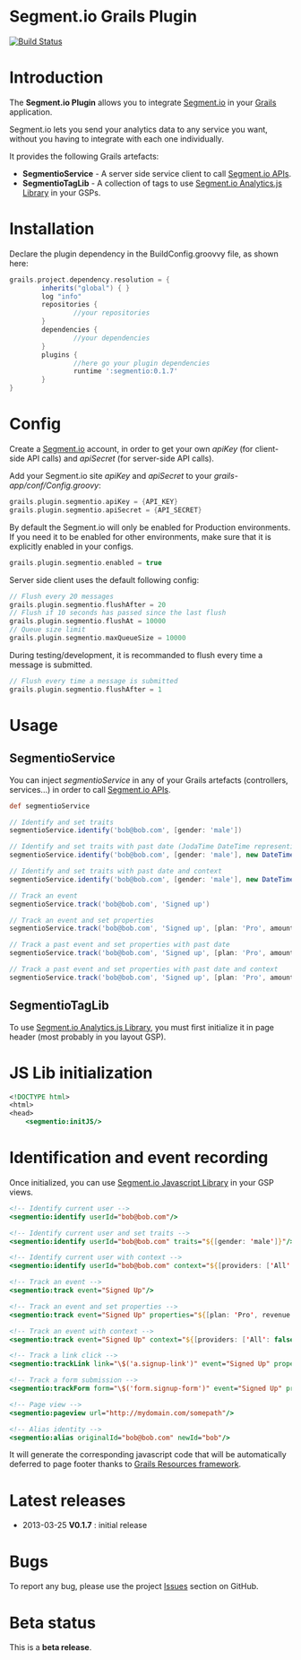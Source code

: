 Segment.io Grails Plugin
=========================

[![Build Status](https://travis-ci.org/benorama/grails-segmentio.png)](https://travis-ci.org/benorama/grails-segmentio)

# Introduction

The **Segment.io Plugin** allows you to integrate [Segment.io](http://segment.io) in your [Grails](http://grails.org) application.

Segment.io lets you send your analytics data to any service you want, without you having to integrate with each one individually.

It provides the following Grails artefacts:
* **SegmentioService** - A server side service client to call [Segment.io APIs](https://segment.io/api/rest).
* **SegmentioTagLib** - A collection of tags to use [Segment.io Analytics.js Library](https://segment.io/libraries/analytics.js) in your GSPs.


# Installation

Declare the plugin dependency in the BuildConfig.groovvy file, as shown here:

```groovy
grails.project.dependency.resolution = {
		inherits("global") { }
		log "info"
		repositories {
				//your repositories
		}
		dependencies {
				//your dependencies
		}
		plugins {
				//here go your plugin dependencies
				runtime ':segmentio:0.1.7'
		}
}
```


# Config

Create a [Segment.io](http://segment.io) account, in order to get your own _apiKey_ (for client-side API calls) and _apiSecret_ (for server-side API calls).

Add your Segment.io site _apiKey_  and _apiSecret_ to your _grails-app/conf/Config.groovy_:

```groovy
grails.plugin.segmentio.apiKey = {API_KEY}
grails.plugin.segmentio.apiSecret = {API_SECRET}
```
By default the Segment.io will only be enabled for Production environments.  If you need it to be enabled for other environments, make sure that it is explicitly enabled in your configs.

```groovy
grails.plugin.segmentio.enabled = true
```

Server side client uses the default following config:

```groovy
// Flush every 20 messages
grails.plugin.segmentio.flushAfter = 20
// Flush if 10 seconds has passed since the last flush
grails.plugin.segmentio.flushAt = 10000
// Queue size limit
grails.plugin.segmentio.maxQueueSize = 10000
```

During testing/development, it is recommanded to flush every time a message is submitted.

```groovy
// Flush every time a message is submitted
grails.plugin.segmentio.flushAfter = 1
```

# Usage

## SegmentioService

You can inject _segmentioService_ in any of your Grails artefacts (controllers, services...) in order to call [Segment.io APIs](https://segment.io/api/rest).

```groovy
def segmentioService

// Identify and set traits
segmentioService.identify('bob@bob.com', [gender: 'male'])

// Identify and set traits with past date (JodaTime DateTime representing when the identify took place)
segmentioService.identify('bob@bob.com', [gender: 'male'], new DateTime(2012, 3, 26, 12, 0, 0, 0))

// Identify and set traits with past date and context
segmentioService.identify('bob@bob.com', [gender: 'male'], new DateTime(2012, 3, 26, 12, 0, 0, 0), [providers: ['All': false, 'Mixpanel': true, 'KISSmetrics': true], ip: '192.168.0.10'])

// Track an event
segmentioService.track('bob@bob.com', 'Signed up')

// Track an event and set properties
segmentioService.track('bob@bob.com', 'Signed up', [plan: 'Pro', amount: 99.95])

// Track a past event and set properties with past date
segmentioService.track('bob@bob.com', 'Signed up', [plan: 'Pro', amount: 99.95], new DateTime(2012, 3, 26, 12, 0, 0, 0))

// Track a past event and set properties with past date and context
segmentioService.track('bob@bob.com', 'Signed up', [plan: 'Pro', amount: 99.95], new DateTime(2012, 3, 26, 12, 0, 0, 0), [providers: ['All': false, 'Mixpanel': true, 'KISSmetrics': true], ip: '192.168.0.10'])
```

## SegmentioTagLib

To use [Segment.io Analytics.js Library](http://support.segmentio.com/apis/javascript), you must first initialize it in page header (most probably in you layout GSP).

# JS Lib initialization

```jsp
<!DOCTYPE html>
<html>
<head>
    <segmentio:initJS/>
```

# Identification and event recording

Once initialized, you can use [Segment.io Javascript Library](https://segment.io/libraries/analytics.js) in your GSP views.

```jsp
<!-- Identify current user -->
<segmentio:identify userId="bob@bob.com"/>

<!-- Identify current user and set traits -->
<segmentio:identify userId="bob@bob.com" traits="${[gender: 'male']}"/>

<!-- Identify current user with context -->
<segmentio:identify userId="bob@bob.com" context="${[providers: ['All': false, 'Mixpanel': true, 'KISSmetrics': true]]}"/>

<!-- Track an event -->
<segmentio:track event="Signed Up"/>

<!-- Track an event and set properties -->
<segmentio:track event="Signed Up" properties="${[plan: 'Pro', revenue: 99.95]}"/>

<!-- Track an event with context -->
<segmentio:track event="Signed Up" context="${[providers: ['All': false, 'Google Analytics': true, 'Customer.io': true]]}"/>

<!-- Track a link click -->
<segmentio:trackLink link="\$('a.signup-link')" event="Signed Up" properties="${[plan: 'Pro', revenue: 99.95]}"/>

<!-- Track a form submission -->
<segmentio:trackForm form="\$('form.signup-form')" event="Signed Up" properties="${[plan: 'Pro', revenue: 99.95]}"/>

<!-- Page view -->
<segmentio:pageview url="http://mydomain.com/somepath"/>

<!-- Alias identity -->
<segmentio:alias originalId="bob@bob.com" newId="bob"/>
```

It will generate the corresponding javascript code that will be automatically deferred to page footer thanks to [Grails Resources framework](https://github.com/grails-plugins/grails-resources).


# Latest releases

* 2013-03-25 **V0.1.7** : initial release

# Bugs

To report any bug, please use the project [Issues](http://github.com/benorama/grails-segmentio/issues) section on GitHub.


# Beta status

This is a **beta release**.
